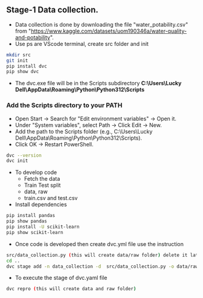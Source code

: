 ## Stage-1 Data collection.
- Data collection is done by downloading the file "water_potability.csv" from "https://www.kaggle.com/datasets/uom190346a/water-quality-and-potability".
- Use ps are VScode terminal, create src folder and init
```sh
mkdir src
git init
pip install dvc
pip show dvc
```
- The dvc.exe file will be in the Scripts subdirectory **C:\Users\Lucky Dell\AppData\Roaming\Python\Python312\Scripts**
### Add the Scripts directory to your PATH 
- Open Start → Search for "Edit environment variables" → Open it. 
- Under "System variables", select Path → Click Edit → New. 
- Add the path to the Scripts folder (e.g., C:\Users\Lucky Dell\AppData\Roaming\Python\Python312\Scripts). 
- Click OK → Restart PowerShell.
```sh
dvc --version
dvc init
```
- To develop code
    - Fetch the data
    - Train Test split
    - data, raw
    - train.csv and test.csv
- Install dependencies
```sh
pip install pandas
pip show pandas
pip install -U scikit-learn 
pip show scikit-learn
```
- Once code is developed then create dvc.yml file use the instruction
```sh
src/data_collection.py (this will create data/raw folder) delete it later
cd ..
dvc stage add -n data_collection -d  src/data_collection.py -o data/raw python src/data_collection.py
```
- To execute the stage of dvc.yaml file
```sh
dvc repro (this will create data and raw folder)
```